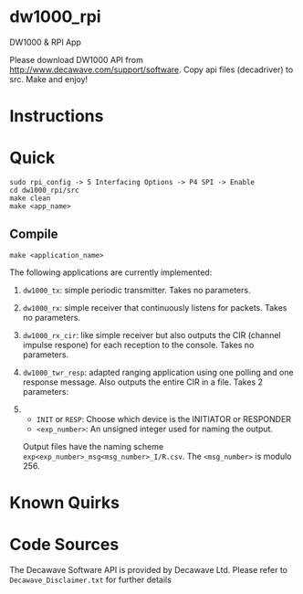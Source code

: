 # dw1000_rpi
DW1000 &amp; RPI App

Please download DW1000 API from http://www.decawave.com/support/software. Copy
api files (decadriver) to src. Make and enjoy!

# Instructions

# Quick
    sudo rpi_config -> 5 Interfacing Options -> P4 SPI -> Enable
    cd dw1000_rpi/src
    make clean
    make <app_name>

## Compile

    make <application_name>

The following applications are currently implemented:

1. `dw1000_tx`: simple periodic transmitter. Takes no parameters.
2. `dw1000_rx`: simple receiver that continuously listens for packets. Takes no parameters.
3. `dw1000_rx_cir`: like simple receiver but also outputs the CIR (channel impulse respone) for each reception to the console. Takes no parameters.
4. `dw1000_twr_resp`: adapted ranging application using one polling and one response message. Also outputs the entire CIR in a file. Takes 2 parameters:
5. 
    - `INIT` or `RESP`: Choose which device is the INITIATOR or RESPONDER
    - `<exp_number>`: An unsigned integer used for naming the output.
    
    Output files have the naming scheme `exp<exp_number>_msg<msg_number>_I/R.csv`. The `<msg_number>` is modulo 256.

# Known Quirks

# Code Sources

The Decawave Software API is provided by Decawave Ltd. Please refer to `Decawave_Disclaimer.txt` for further details
